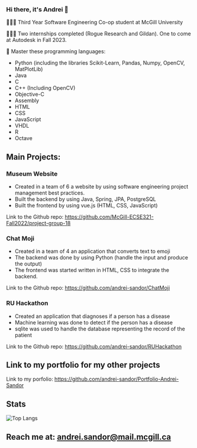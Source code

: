 ### Hi there, it's Andrei 👋

<!--
**andrei-sandor/andrei-sandor** is a ✨ _special_ ✨ repository because its `README.md` (this file) appears on your GitHub profile.

Here are some ideas to get you started:

- 🔭 I’m currently working on ...
- 🌱 I’m currently learning ...
- 👯 I’m looking to collaborate on ...
- 🤔 I’m looking for help with ...
- 💬 Ask me about ...
- 📫 How to reach me: ...
- 😄 Pronouns: ...
- ⚡ Fun fact: ...
-->

🧑🏻‍🎓 Third Year Software Engineering Co-op student at McGill University

👨🏻‍💻 Two internships completed (Rogue Research and Gildan). One to come at Autodesk in Fall 2023.

💪 Master these programming languages:
- Python (including the libraries Scikit-Learn, Pandas, Numpy, OpenCV, MatPlotLib)
- Java
- C
- C++ (Including OpenCV)
- Objective-C
- Assembly
- HTML
- CSS
- JavaScript
- VHDL
- R
- Octave




## Main Projects:
### Museum Website
- Created in a team of 6 a website by using software engineering project management best practices.
- Built the backend by using Java, Spring, JPA, PostgreSQL
- Built the frontend by using vue.js (HTML, CSS, JavaScript)

 Link to the Github repo: https://github.com/McGill-ECSE321-Fall2022/project-group-18


### Chat Moji
- Created in a team of 4 an application that converts text to emoji
- The backend was done by using Python (handle the input and produce the output)
- The frontend was started written in HTML, CSS to integrate the backend.
  
 Link to the Github repo: https://github.com/andrei-sandor/ChatMoji

### RU Hackathon
- Created an application that diagnoses if a person has a disease
- Machine learning was done to detect if the person has a disease
- sqlite was used to handle the database representing the record of the patient

Link to the Github repo: https://github.com/andrei-sandor/RUHackathon

## Link to my portfolio for my other projects
Link to my porfolio: https://github.com/andrei-sandor/Portfolio-Andrei-Sandor

## Stats

![Top Langs](https://github-readme-stats.vercel.app/api/top-langs/?username=andrei-sandor)


## Reach me at: andrei.sandor@mail.mcgill.ca


